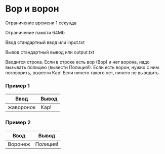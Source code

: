 # Вор и ворон

Ограничение времени	1 секунда

Ограничение памяти	64Mb

Ввод	стандартный ввод или input.txt

Вывод	стандартный вывод или output.txt

Вводится строка. Если в строке есть вор (Вор) и нет ворона, 
надо вызывать полицию (вывести Полиция!). 
Если есть ворон, нужно с ним поговорить, вывести Кар!
Если ничего такого нет, ничего не выводить.

### Пример 1

| Ввод      | Вывод |
|-----------|-------|
| жаворонок | Кар!  |

### Пример 2

| Ввод    | Вывод    |
|---------|----------|
| Воронеж | Полиция! |